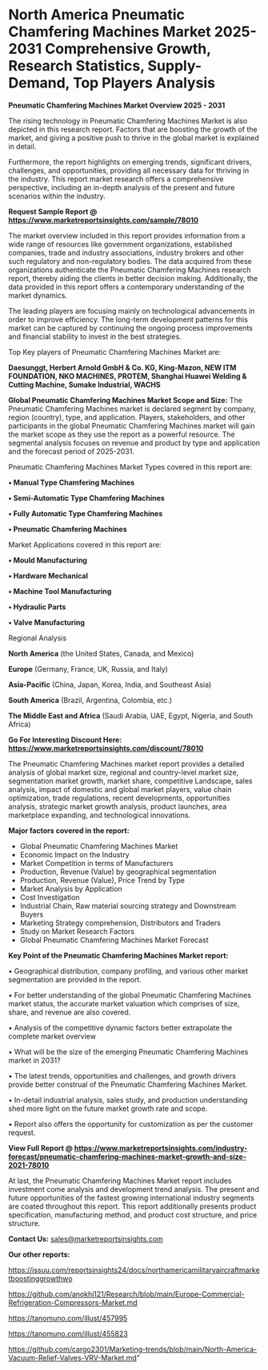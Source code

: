# North America Pneumatic Chamfering Machines Market 2025-2031 Comprehensive Growth, Research Statistics, Supply-Demand,  Top Players Analysis

<Strong> Pneumatic Chamfering Machines Market Overview 2025 - 2031</strong>

The rising technology in Pneumatic Chamfering Machines Market is also depicted in this research report. Factors that are boosting the growth of the market, and giving a positive push to thrive in the global market is explained in detail.

Furthermore, the report highlights on emerging trends, significant drivers, challenges, and opportunities, providing all necessary data for thriving in the industry. This report market research offers a comprehensive perspective, including an in-depth analysis of the present and future scenarios within the industry.

<strong>Request Sample Report @ <a href=https://www.marketreportsinsights.com/sample/78010>https://www.marketreportsinsights.com/sample/78010</a></strong>

The market overview included in this report provides information from a wide range of resources like government organizations, established companies, trade and industry associations, industry brokers and other such regulatory and non-regulatory bodies. The data acquired from these organizations authenticate the Pneumatic Chamfering Machines research report, thereby aiding the clients in better decision making. Additionally, the data provided in this report offers a contemporary understanding of the market dynamics.

The leading players are focusing mainly on technological advancements in order to improve efficiency. The long-term development patterns for this market can be captured by continuing the ongoing process improvements and financial stability to invest in the best strategies.

Top Key players of Pneumatic Chamfering Machines Market are:

<strong>Daesunggt, Herbert Arnold GmbH & Co. KG, King-Mazon, NEW ITM FOUNDATION, NKO MACHINES, PROTEM, Shanghai Huawei Welding & Cutting Machine, Sumake Industrial, WACHS</strong>

<strong><b>Global Pneumatic Chamfering Machines Market Scope and Size:</b></strong>
The Pneumatic Chamfering Machines market is declared segment by company, region (country), type, and application. Players, stakeholders, and other participants in the global Pneumatic Chamfering Machines market will gain the market scope as they use the report as a powerful resource. The segmental analysis focuses on revenue and product by type and application and the forecast period of 2025-2031.

Pneumatic Chamfering Machines Market Types covered in this report are:

<strong>• Manual Type Chamfering Machines

• Semi-Automatic Type Chamfering Machines

• Fully Automatic Type Chamfering Machines

• Pneumatic Chamfering Machines</strong>

Market Applications covered in this report are:

<strong>• Mould Manufacturing

• Hardware Mechanical

• Machine Tool Manufacturing

• Hydraulic Parts

• Valve Manufacturing</strong> 

Regional Analysis

<strong>North America</strong> (the United States, Canada, and Mexico)

<strong>Europe</strong> (Germany, France, UK, Russia, and Italy)

<strong>Asia-Pacific</strong> (China, Japan, Korea, India, and Southeast Asia)

<strong>South America</strong> (Brazil, Argentina, Colombia, etc.)

<strong>The Middle East and Africa</strong> (Saudi Arabia, UAE, Egypt, Nigeria, and South Africa)

<strong>Go For Interesting Discount Here: <a href=https://www.marketreportsinsights.com/discount/78010>https://www.marketreportsinsights.com/discount/78010</a></strong>

The Pneumatic Chamfering Machines market report provides a detailed analysis of global market size, regional and country-level market size, segmentation market growth, market share, competitive Landscape, sales analysis, impact of domestic and global market players, value chain optimization, trade regulations, recent developments, opportunities analysis, strategic market growth analysis, product launches, area marketplace expanding, and technological innovations.

<strong><b>Major factors covered in the report:</b></strong>
<ul>
  <li>Global Pneumatic Chamfering Machines Market </li>
  <li>Economic Impact on the Industry</li>
  <li>Market Competition in terms of Manufacturers</li>
  <li>Production, Revenue (Value) by geographical segmentation</li>
  <li>Production, Revenue (Value), Price Trend by Type</li>
  <li>Market Analysis by Application</li>
  <li>Cost Investigation</li>
  <li>Industrial Chain, Raw material sourcing strategy and Downstream Buyers</li>
  <li>Marketing Strategy comprehension, Distributors and Traders</li>
  <li>Study on Market Research Factors</li>
  <li>Global Pneumatic Chamfering Machines Market Forecast</li>
</ul>

<strong><b>Key Point of the Pneumatic Chamfering Machines Market report:</b></strong>

• Geographical distribution, company profiling, and various other market segmentation are provided in the report.

• For better understanding of the global Pneumatic Chamfering Machines market status, the accurate market valuation which comprises of size, share, and revenue are also covered.

• Analysis of the competitive dynamic factors better extrapolate the complete market overview

• What will be the size of the emerging Pneumatic Chamfering Machines market in 2031?

• The latest trends, opportunities and challenges, and growth drivers provide better construal of the Pneumatic Chamfering Machines Market.

• In-detail industrial analysis, sales study, and production understanding shed more light on the future market growth rate and scope.

• Report also offers the opportunity for customization as per the customer request.

<strong><b>View Full Report @ <a href=https://www.marketreportsinsights.com/industry-forecast/pneumatic-chamfering-machines-market-growth-and-size-2021-78010>https://www.marketreportsinsights.com/industry-forecast/pneumatic-chamfering-machines-market-growth-and-size-2021-78010</a></b></strong>


At last, the Pneumatic Chamfering Machines Market report includes investment come analysis and development trend analysis. The present and future opportunities of the fastest growing international industry segments are coated throughout this report. This report additionally presents product specification, manufacturing method, and product cost structure, and price structure.

<strong>Contact Us:</strong>
sales@marketreportsinsights.com

<strong>Our other reports:</strong>

<a href=https://issuu.com/reportsinsights24/docs/northamericamilitaryaircraftmarketboostinggrowthwo>https://issuu.com/reportsinsights24/docs/northamericamilitaryaircraftmarketboostinggrowthwo</a>

<a href=https://github.com/anokhi121/Research/blob/main/Europe-Commercial-Refrigeration-Compressors-Market.md>https://github.com/anokhi121/Research/blob/main/Europe-Commercial-Refrigeration-Compressors-Market.md</a>

<a href=https://tanomuno.com/illust/457995>https://tanomuno.com/illust/457995</a>

<a href=https://tanomuno.com/illust/455823>https://tanomuno.com/illust/455823</a>

<a href=https://github.com/cargo2301/Marketing-trends/blob/main/North-America-Vacuum-Relief-Valves-VRV-Market.md>https://github.com/cargo2301/Marketing-trends/blob/main/North-America-Vacuum-Relief-Valves-VRV-Market.md</a>"

